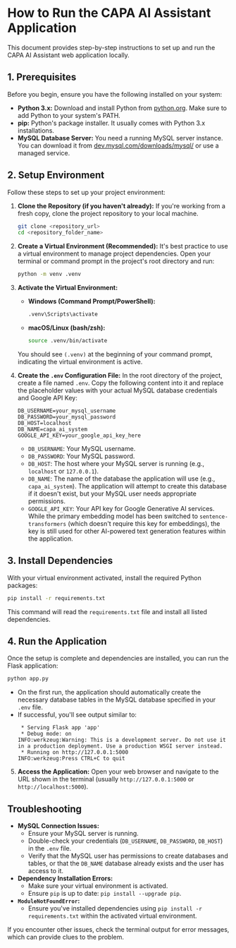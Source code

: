 # How to Run the CAPA AI Assistant Application

This document provides step-by-step instructions to set up and run the CAPA AI Assistant web application locally.

## 1. Prerequisites

Before you begin, ensure you have the following installed on your system:

*   **Python 3.x:** Download and install Python from [python.org](https://www.python.org/downloads/). Make sure to add Python to your system's PATH.
*   **pip:** Python's package installer. It usually comes with Python 3.x installations.
*   **MySQL Database Server:** You need a running MySQL server instance. You can download it from [dev.mysql.com/downloads/mysql/](https://dev.mysql.com/downloads/mysql/) or use a managed service.

## 2. Setup Environment

Follow these steps to set up your project environment:

1.  **Clone the Repository (if you haven't already):**
    If you're working from a fresh copy, clone the project repository to your local machine.
    ```bash
    git clone <repository_url>
    cd <repository_folder_name>
    ```

2.  **Create a Virtual Environment (Recommended):**
    It's best practice to use a virtual environment to manage project dependencies.
    Open your terminal or command prompt in the project's root directory and run:
    ```bash
    python -m venv .venv
    ```

3.  **Activate the Virtual Environment:**
    *   **Windows (Command Prompt/PowerShell):**
        ```bash
        .venv\Scripts\activate
        ```
    *   **macOS/Linux (bash/zsh):**
        ```bash
        source .venv/bin/activate
        ```
    You should see `(.venv)` at the beginning of your command prompt, indicating the virtual environment is active.

4.  **Create the `.env` Configuration File:**
    In the root directory of the project, create a file named `.env`.
    Copy the following content into it and replace the placeholder values with your actual MySQL database credentials and Google API Key:

    ```plaintext
    DB_USERNAME=your_mysql_username
    DB_PASSWORD=your_mysql_password
    DB_HOST=localhost
    DB_NAME=capa_ai_system
    GOOGLE_API_KEY=your_google_api_key_here
    ```
    *   `DB_USERNAME`: Your MySQL username.
    *   `DB_PASSWORD`: Your MySQL password.
    *   `DB_HOST`: The host where your MySQL server is running (e.g., `localhost` or `127.0.0.1`).
    *   `DB_NAME`: The name of the database the application will use (e.g., `capa_ai_system`). The application will attempt to create this database if it doesn't exist, but your MySQL user needs appropriate permissions.
    *   `GOOGLE_API_KEY`: Your API key for Google Generative AI services. While the primary embedding model has been switched to `sentence-transformers` (which doesn't require this key for embeddings), the key is still used for other AI-powered text generation features within the application.

## 3. Install Dependencies

With your virtual environment activated, install the required Python packages:

```bash
pip install -r requirements.txt
```

This command will read the `requirements.txt` file and install all listed dependencies.

## 4. Run the Application

Once the setup is complete and dependencies are installed, you can run the Flask application:

```bash
python app.py
```

*   On the first run, the application should automatically create the necessary database tables in the MySQL database specified in your `.env` file.
*   If successful, you'll see output similar to:
    ```
     * Serving Flask app 'app'
     * Debug mode: on
    INFO:werkzeug:Warning: This is a development server. Do not use it in a production deployment. Use a production WSGI server instead.
     * Running on http://127.0.0.1:5000
    INFO:werkzeug:Press CTRL+C to quit
    ```

5.  **Access the Application:**
    Open your web browser and navigate to the URL shown in the terminal (usually `http://127.0.0.1:5000` or `http://localhost:5000`).

## Troubleshooting

*   **MySQL Connection Issues:**
    *   Ensure your MySQL server is running.
    *   Double-check your credentials (`DB_USERNAME`, `DB_PASSWORD`, `DB_HOST`) in the `.env` file.
    *   Verify that the MySQL user has permissions to create databases and tables, or that the `DB_NAME` database already exists and the user has access to it.
*   **Dependency Installation Errors:**
    *   Make sure your virtual environment is activated.
    *   Ensure `pip` is up to date: `pip install --upgrade pip`.
*   **`ModuleNotFoundError`:**
    *   Ensure you've installed dependencies using `pip install -r requirements.txt` within the activated virtual environment.

If you encounter other issues, check the terminal output for error messages, which can provide clues to the problem.
